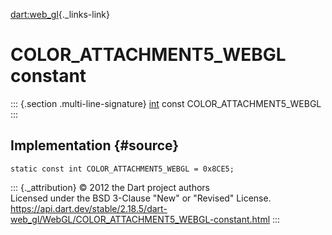 [dart:web\_gl](../../dart-web_gl/dart-web_gl-library){._links-link}

COLOR\_ATTACHMENT5\_WEBGL constant
==================================

::: {.section .multi-line-signature}
[int](../../dart-core/int-class) const COLOR\_ATTACHMENT5\_WEBGL
:::

Implementation {#source}
--------------

``` {.language-dart data-language="dart"}
static const int COLOR_ATTACHMENT5_WEBGL = 0x8CE5;
```

::: {._attribution}
© 2012 the Dart project authors\
Licensed under the BSD 3-Clause \"New\" or \"Revised\" License.\
<https://api.dart.dev/stable/2.18.5/dart-web_gl/WebGL/COLOR_ATTACHMENT5_WEBGL-constant.html>
:::
